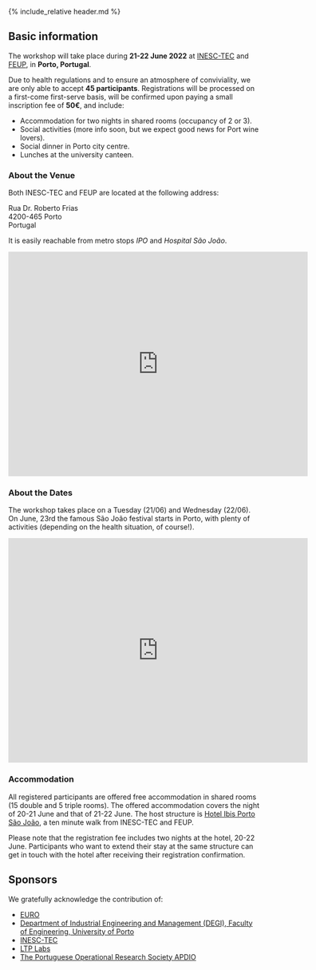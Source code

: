 {% include_relative header.md %}

## Basic information

The workshop will take place during **21-22 June 2022** at [INESC-TEC](https://www.inesctec.pt/en) and [FEUP](https://sigarra.up.pt/feup/pt/web_page.inicial), in **Porto, Portugal**.

Due to health regulations and to ensure an atmosphere of conviviality, we are only able to accept **45 participants**.
Registrations will be processed on a first-come first-serve basis, will be confirmed upon paying a small inscription fee of **50€**, and include:

* Accommodation for two nights in shared rooms (occupancy of 2 or 3).
* Social activities (more info soon, but we expect good news for Port wine lovers).
* Social dinner in Porto city centre.
* Lunches at the university canteen.

### About the Venue

Both INESC-TEC and FEUP are located at the following address:

Rua Dr. Roberto Frias  
4200-465 Porto  
Portugal

It is easily reachable from metro stops *IPO* and *Hospital São João*.

<p align="center">
<iframe
    src="https://www.google.com/maps/embed?pb=!1m18!1m12!1m3!1d3002.941954833861!2d-8.597595684597712!3d41.17943321682366!2m3!1f0!2f0!3f0!3m2!1i1024!2i768!4f13.1!3m3!1m2!1s0xd246440cf4b8787%3A0x4969a3392daad2eb!2sINESC%20TEC%20-%20Institute%20for%20Systems%20and%20Computer%20Engineering%2C%20Technology%20and%20Science!5e0!3m2!1sen!2ses!4v1572254836700!5m2!1sen!2ses"
    frameborder="0" style="border:0" allowfullscreen width="600" height="450"></iframe>
</p>

### About the Dates

The workshop takes place on a Tuesday (21/06) and Wednesday (22/06).
On June, 23rd the famous São João festival starts in Porto, with plenty of activities (depending on the health situation, of course!).

<p align="center">
<iframe
    src="https://www.youtube.com/embed/AE7P_nFXdsI"
    frameborder=0 style="border:0" allowfullscreen width="600" height="450"></iframe>
</p>

### Accommodation

All registered participants are offered free accommodation in shared rooms (15 double and 5 triple rooms).
The offered accommodation covers the night of 20-21 June and that of 21-22 June.
The host structure is [Hotel Ibis Porto São João](https://all.accor.com/hotel/3227/index.en.shtml), a ten minute walk from INESC-TEC and FEUP.

Please note that the registration fee includes two nights at the hotel, 20-22 June.
Participants who want to extend their stay at the same structure can get in touch with the hotel after receiving their registration confirmation.

## Sponsors

We gratefully acknowledge the contribution of:

* [EURO](https://euro-online.org/)
* [Department of Industrial Engineering and Management (DEGI), Faculty of Engineering, University of Porto](https://sigarra.up.pt/feup/pt/web_page.inicial)
* [INESC-TEC](https://www.inesctec.pt/en)
* [LTP Labs](https://ltplabs.com/)
* [The Portuguese Operational Research Society APDIO](http://apdio.pt/home)